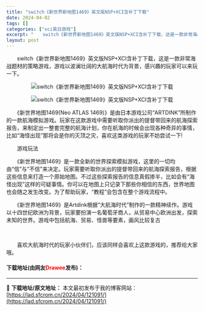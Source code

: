 ```yaml
---
title: "switch《新世界新地图1469》英文版NSP+XCI含补丁下载"
date: 2024-04-02
tags: []
categories: ["xci英日游戏"]
excerpt: "　　switch《新世界新地图1469》英文版NSP+XCI含补丁下载，这是一款非常海战题材的策略游戏，游戏以波澜壮阔的大航海时代为背景，感兴趣的玩家可以来玩一下。 　　《新世界地图1469(Neo ATLAS 1469)》是由日本游戏公司&ldquo;ARTDINK&rdquo;所制作的一款航海模&hellip;"
layout: post
---
```


 <p>　　switch《新世界新地图1469》英文版NSP+XCI含补丁下载，这是一款非常海战题材的策略游戏，游戏以波澜壮阔的大航海时代为背景，感兴趣的玩家可以来玩一下。</p> <p align="center"><img align="" border="0" src="https://lad.sfcrom.cn/wp-content/uploads/2024/04/20240402_660bd7d854016.webp" alt="switch《新世界新地图1469》英文版NSP+XCI含补丁下载" /></p> <p align="center"><img align="" border="0" src="https://lad.sfcrom.cn/wp-content/uploads/2024/04/20240402_660bd7d8b4a84.webp" alt="switch《新世界新地图1469》英文版NSP+XCI含补丁下载" /></p> <p>　　《新世界地图1469(Neo ATLAS 1469)》是由日本游戏公司&ldquo;ARTDINK&rdquo;所制作的一款航海模拟游戏。玩家在这款游戏中需要听取你派出的提督带回来的航海探索报告，来制定出一整套完整的航海计划，你在航海的时候会出现各种奇异的事情，比如&ldquo;海怪出现&rdquo;那将会是你的灭顶之灾，喜欢这类游戏的玩家不妨尝试一下!</p> <p>　　游戏玩法</p> <p>　　《新世界地图1469》是一款全新的世界探索模拟游戏，这里的一切均由&ldquo;信&rdquo;与&ldquo;不信&rdquo;来决定。玩家需要听取你派出的提督带回来的航海探索报告，根据这些信息来打造一个原始地图。不过这些探索报告的信息真假掺半，比如会有&ldquo;海怪出现&rdquo;这样的可疑事情。你可以在地图上只记录下那些你相信的东西，世界地图也会随之发生改变。为了帮助玩家，&ldquo;教程&rdquo;会包含在整个游戏流程中。</p> <p>　　《新世界地图1469》是Artdink根据&ldquo;大航海时代&rdquo;制作的一款精神续作。游戏以十四世纪欧洲为背景，玩家要扮演一名葡萄牙商人，从贸易中心欧洲出发，探索未知的世界。游戏中包括航海、贸易、怪兽等要素，画风比较复古</p> <p>&nbsp;</p> <p>　　喜欢大航海时代的玩家小伙伴们，应该同样会喜欢上这款游戏的，推荐给大家哦。</p> <p><h4>下载地址(由网友<font color="red">Drawee</font>发布)：</h4></p> 

---
📖 **下载地址/原文地址：** 本文最初发布于我的博客网站：[https://lad.sfcrom.cn/2024/04/121091/](https://lad.sfcrom.cn/2024/04/121091/)
